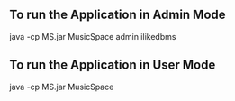 ## To run the Application in Admin Mode
java -cp MS.jar MusicSpace admin ilikedbms

## To run the Application in User Mode
java -cp MS.jar MusicSpace 